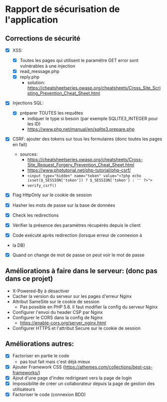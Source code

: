 # Rapport de sécurisation de l'application

## Corrections de sécurité

- [x] XSS:
    - [x] Toutes les pages qui utilisent le paramètre GET error sont vulnérables à une injection
    - [x] read_message.php
    - [x] reply.php
      - solution: https://cheatsheetseries.owasp.org/cheatsheets/Cross_Site_Scripting_Prevention_Cheat_Sheet.html
- [x] Injections SQL:
    - [x] préparer TOUTES les requêtes
      - indiquer le type si besoin (par exemple SQLITE3_INTEGER pour les ID) 
      - https://www.php.net/manual/en/sqlite3.prepare.php
- [x] CSRF: ajouter des tokens sur tous les formulaires (donc toutes les pages en fait)
  - sources: 
    - https://cheatsheetseries.owasp.org/cheatsheets/Cross-Site_Request_Forgery_Prevention_Cheat_Sheet.html
    - https://www.phptutorial.net/php-tutorial/php-csrf/
    - `<input type="hidden" name="token" value="<?php echo isset($_SESSION['token']) ? $_SESSION['token'] : '' ?>">`
    - `verify_csrf()`
- [x] Flag HttpOnly sur le cookie de session

- [x] Hasher les mots de passe sur la base de données
- [x] Check les redirections
- [x] Vérifier la présence des paramètres récupérés depuis le client
- [x] Code exécuté après redirection (lorsque erreur de connexion à
- la DB)
- [x] Quand on change de mot de passe on peut voir le mot de passe

## Améliorations à faire dans le serveur: (donc pas dans ce projet)

- X-Powered-By à désactiver
- Cacher la version du serveur sur les pages d'erreur Nginx
- Attribut SameSite sur le cookie de session
  - Pas possible en PHP 5.6. Il faut modifier la config du serveur Nginx
- Configurer l'envoi du header CSP par Nginx
- Configurer le CORS dans la config de Nginx
  - https://enable-cors.org/server_nginx.html
- Configurer HTTPS et l'attribut Secure sur le cookie de session


## Améliorations autres:

- [x] Factoriser en partie le code
  - pas tout fait mais c'est déjà mieux
- [x] Ajouter Framework CSS (https://athemes.com/collections/best-css-frameworks/)
- [x] Ajout d'une page d'index redirigeant vers la page de login
- [x] Impossibilité de créer un collaborateur depuis la page de gestion des utilisateurs
- [x] Factoriser le code (connexion BDD)